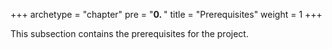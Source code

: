 +++
archetype = "chapter"
pre = "<b>0. </b>"
title = "Prerequisites"
weight = 1
+++

This subsection contains the prerequisites for the project.